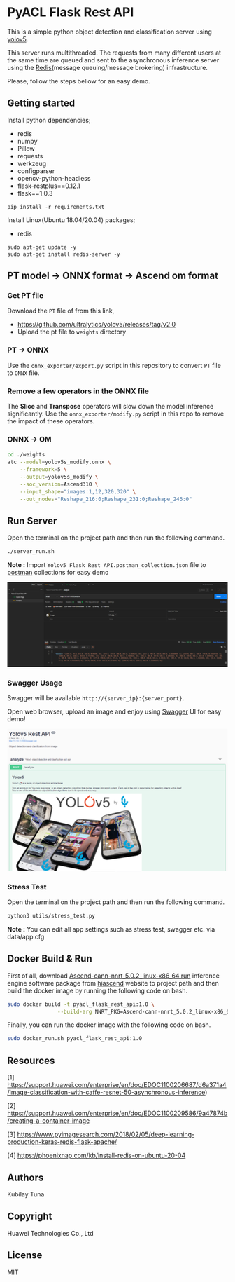 # PyACL Flask Rest API
This is a simple python object detection and classification server using [yolov5](https://gitee.com/tianyu__zhou/pyacl_samples/tree/a800/acl_yolov5_pt).

This server runs multithreaded. The requests from many different users at the same time are queued and sent to the asynchronous inference server using the [Redis](https://redis.io/)(message queuing/message brokering) infrastructure. 

Please, follow the steps bellow for an easy demo.


## Getting started
Install python dependencies;
- redis
- numpy
- Pillow
- requests
- werkzeug
- configparser
- opencv-python-headless
- flask-restplus==0.12.1
- flask==1.0.3

```
pip install -r requirements.txt
```

Install Linux(Ubuntu 18.04/20.04) packages;
- redis

```
sudo apt-get update -y
sudo apt-get install redis-server -y
```


## PT model -> ONNX format -> Ascend om format
### Get PT file
Download the `PT` file of from this link,
- https://github.com/ultralytics/yolov5/releases/tag/v2.0
- Upload the pt file to `weights` directory

### PT -> ONNX
Use the `onnx_exporter/export.py` script in this repository to convert `PT` file to `ONNX` file.

### Remove a few operators in the ONNX file
The  **Slice** and  **Transpose** operators will slow down the model inference significantly. Use the `onnx_exporter/modify.py` script in this repo to remove the impact of these operators.

### ONNX -> OM
```bash
cd ./weights
atc --model=yolov5s_modify.onnx \
    --framework=5 \
    --output=yolov5s_modify \
    --soc_version=Ascend310 \
    --input_shape="images:1,12,320,320" \
    --out_nodes="Reshape_216:0;Reshape_231:0;Reshape_246:0"
```


## Run Server
Open the terminal on the project path and then run the following command.

```bash
./server_run.sh
```

**Note :** Import `Yolov5 Flask Rest API.postman_collection.json` file to [postman](https://www.postman.com/) collections for easy demo

<img alt="teaser" src="./static/images/yolov5_flask_postman.png">

### Swagger Usage
Swagger will be available `http://{server_ip}:{server_port}`.

Open web browser, upload an image and enjoy using [Swagger](https://swagger.io/) UI for easy demo!

<img alt="teaser" src="./static/images/yolov5_flask_swagger.png">

### Stress Test
Open the terminal on the project path and then run the following command.

```bash
python3 utils/stress_test.py
```

**Note :** You can edit all app settings such as stress test, swagger etc. via data/app.cfg


## Docker Build & Run
First of all, download [Ascend-cann-nnrt_5.0.2_linux-x86_64.run](https://support.huawei.com/enterprise/zh/software/252806303-ESW2000387054) inference engine software package from [hiascend](www.hiascend.com/en/) website to project path and then build the docker image by running the following code on bash.

```bash
sudo docker build -t pyacl_flask_rest_api:1.0 \
                --build-arg NNRT_PKG=Ascend-cann-nnrt_5.0.2_linux-x86_64.run .
```

Finally, you can run the docker image with the following code on bash.

```bash
sudo docker_run.sh pyacl_flask_rest_api:1.0
```


## Resources
[1] https://support.huawei.com/enterprise/en/doc/EDOC1100206687/d6a371a4/image-classification-with-caffe-resnet-50-asynchronous-inference)

[2] https://support.huawei.com/enterprise/en/doc/EDOC1100209586/9a47874b/creating-a-container-image

[3] https://www.pyimagesearch.com/2018/02/05/deep-learning-production-keras-redis-flask-apache/

[4] https://phoenixnap.com/kb/install-redis-on-ubuntu-20-04


## Authors
Kubilay Tuna


## Copyright
Huawei Technologies Co., Ltd


## License
MIT